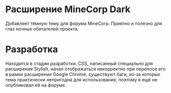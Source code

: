 # Расширение MineCorp Dark
Добавляет тёмную тему для форума MineCorp. Приятно и полезно для глаз ночных обитателей проекта.
# Разработка
Находится в стадии разработки. CSS, написанный специально для расширения Stylish, начал отображаться некорректно при переносе его в рамки расширения Google Chrome, существуют баги, из-за которых тема практически непригодна для использования, поэтому я ещё не опубликовал её на форуме.
